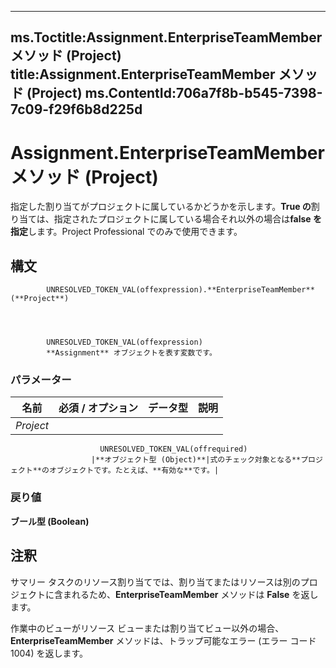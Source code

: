 

---
ms.Toctitle:Assignment.EnterpriseTeamMember メソッド (Project)
title:Assignment.EnterpriseTeamMember メソッド (Project)
ms.ContentId:706a7f8b-b545-7398-7c09-f29f6b8d225d
---
# Assignment.EnterpriseTeamMember メソッド (Project)




指定した割り当てがプロジェクトに属しているかどうかを示します。**True の**割り当ては、指定されたプロジェクトに属している場合それ以外の場合は**false を指定**します。Project Professional でのみで使用できます。

## 構文

            UNRESOLVED_TOKEN_VAL(offexpression).**EnterpriseTeamMember**(**Project**)




            UNRESOLVED_TOKEN_VAL(offexpression)
            **Assignment** オブジェクトを表す変数です。

### パラメーター

|**名前**|**必須 / オプション**|**データ型**|**説明**|
|---|---|---|---|
|*Project*|
                        UNRESOLVED_TOKEN_VAL(offrequired)
                      |**オブジェクト型 (Object)**|式のチェック対象となる**プロジェクト**のオブジェクトです。たとえば、**有効な**です。|



### 戻り値
**ブール型 (Boolean)**





## 注釈
サマリー タスクのリソース割り当てでは、割り当てまたはリソースは別のプロジェクトに含まれるため、**EnterpriseTeamMember** メソッドは **False** を返します。



作業中のビューがリソース ビューまたは割り当てビュー以外の場合、**EnterpriseTeamMember** メソッドは、トラップ可能なエラー (エラー コード 1004) を返します。




